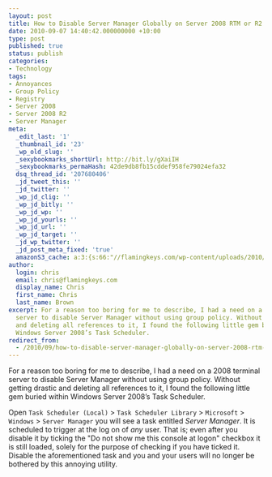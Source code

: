```yaml
---
layout: post
title: How to Disable Server Manager Globally on Server 2008 RTM or R2
date: 2010-09-07 14:40:42.000000000 +10:00
type: post
published: true
status: publish
categories:
- Technology
tags:
- Annoyances
- Group Policy
- Registry
- Server 2008
- Server 2008 R2
- Server Manager
meta:
  _edit_last: '1'
  _thumbnail_id: '23'
  _wp_old_slug: ''
  _sexybookmarks_shortUrl: http://bit.ly/gXaiIH
  _sexybookmarks_permaHash: 42de9db8fb15cddef958fe79024efa32
  dsq_thread_id: '207680406'
  _jd_tweet_this: ''
  _jd_twitter: ''
  _wp_jd_clig: ''
  _wp_jd_bitly: ''
  _wp_jd_wp: ''
  _wp_jd_yourls: ''
  _wp_jd_url: ''
  _wp_jd_target: ''
  _jd_wp_twitter: ''
  _jd_post_meta_fixed: 'true'
  amazonS3_cache: a:3:{s:66:"//flamingkeys.com/wp-content/uploads/2010/09/ServerManagerTask.png";i:23;s:74:"//flamingkeys.com/wp-content/uploads/2010/09/ServerManagerTask-129x150.png";i:23;s:74:"//flamingkeys.com/wp-content/uploads/2010/09/ServerManagerTask-259x300.png";i:23;}
author:
  login: chris
  email: chris@flamingkeys.com
  display_name: Chris
  first_name: Chris
  last_name: Brown
excerpt: For a reason too boring for me to describe, I had a need on a 2008 terminal
  server to disable Server Manager without using group policy. Without getting drastic
  and deleting all references to it, I found the following little gem buried within
  Windows Server 2008’s Task Scheduler.
redirect_from: 
  - /2010/09/how-to-disable-server-manager-globally-on-server-2008-rtm-or-r2/
---
```


For a reason too boring for me to describe, I had a need on a 2008 terminal server to disable Server Manager without using group policy. Without getting drastic and deleting all references to it, I found the following little gem buried within Windows Server 2008’s Task Scheduler.

Open `Task Scheduler (Local)` > `Task Scheduler Library` > `Microsoft` > `Windows` > `Server Manager` you will see a task entitled *Server Manager*. It is scheduled to trigger at the log on of _any_ user. That is; even after you disable it by ticking the "Do not show me this console at logon" checkbox it is still loaded, solely for the purpose of checking if you have ticked it. Disable the aforementioned task and you and your users will no longer be bothered by this annoying utility.
